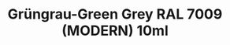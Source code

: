 ---
layout: product
title: "Grüngrau-Green Grey RAL 7009 (MODERN) 10ml"
price: "330" 
desc: "Nitro 10mL"
img_path: "/assets/img/RC211.webp"
brand: "AK "
available: true
special_offer: false
new: false
soon: false
cat: "020000"
subcat: "020200"
subsubcat: "020201"
sifra: "RC211"
popular: false
---